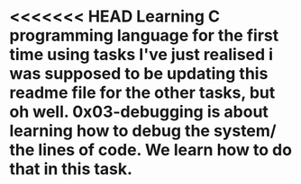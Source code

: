 <<<<<<< HEAD
 Learning C programming language for the first time using tasks
I've just realised i was supposed to be updating this readme file for the other tasks, but oh well. 0x03-debugging is about learning how to debug the system/ the lines of code. We learn how to do that in this task.
=======

